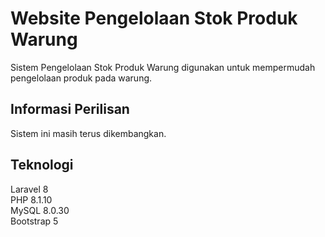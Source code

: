 # Website Pengelolaan Stok Produk Warung

Sistem Pengelolaan Stok Produk Warung digunakan untuk mempermudah pengelolaan produk pada warung.

## Informasi Perilisan

Sistem ini masih terus dikembangkan.

## Teknologi

Laravel 8 <br>
PHP 8.1.10 <br>
MySQL 8.0.30 <br>
Bootstrap 5 <br>

